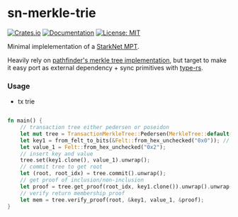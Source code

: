 # sn-merkle-trie

[![Crates.io](https://img.shields.io/crates/v/sn-merkle-trie?style=flat-square&logo=lootcrate)](https://crates.io/crates/sn-merkle-trie)
[![Documentation](https://img.shields.io/docsrs/sn-merkle-trie)](https://docs.rs/sn-merkle-trie)
[![License: MIT](https://img.shields.io/badge/License-MIT-yellow.svg)](https://opensource.org/licenses/MIT)

Minimal implelementation of a [StarkNet MPT](https://docs.starknet.io/architecture-and-concepts/network-architecture/starknet-state/#merkle_patricia_trie).

Heavily rely on [pathfinder's merkle tree implementation](https://github.com/eqlabs/pathfinder/tree/9e0ceec2c56a88ed58b6e49ee7ca6bccd703af33/crates/merkle-tree), but target to make it easy port as external dependency + sync primitives with [type-rs](https://github.com/starknet-io/types-rs).

### Usage

- tx trie

```rust

fn main() {
    // transaction tree either pedersen or poseidon
    let mut tree = TransactionMerkleTree::Pedersen(MerkleTree::default());
    let key1 = from_felt_to_bits(&Felt::from_hex_unchecked("0x0")); // 0b01
    let value_1 = Felt::from_hex_unchecked("0x2");
    // insert key and value
    tree.set(key1.clone(), value_1).unwrap();
    // commit tree to get root
    let (root, root_idx) = tree.commit().unwrap();
    // get proof of inclusion/non-inclusion
    let proof = tree.get_proof(root_idx, key1.clone()).unwrap().unwrap();
    // verify return membership proof
    let mem = tree.verify_proof(root, &key1, value_1, &proof);
}
```

